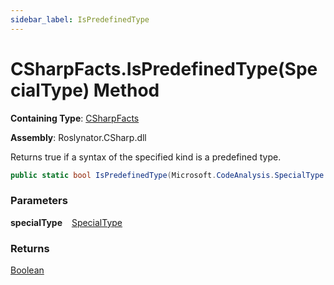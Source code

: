 ```yaml
---
sidebar_label: IsPredefinedType
---
```


# CSharpFacts\.IsPredefinedType\(SpecialType\) Method

**Containing Type**: [CSharpFacts](../index.md)

**Assembly**: Roslynator\.CSharp\.dll

  
Returns true if a syntax of the specified kind is a predefined type\.

```csharp
public static bool IsPredefinedType(Microsoft.CodeAnalysis.SpecialType specialType)
```

### Parameters

**specialType** &ensp; [SpecialType](https://docs.microsoft.com/en-us/dotnet/api/microsoft.codeanalysis.specialtype)

### Returns

[Boolean](https://docs.microsoft.com/en-us/dotnet/api/system.boolean)

